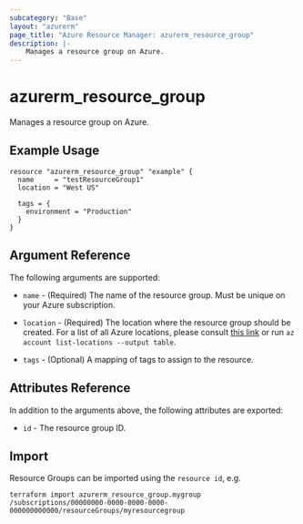 ```yaml
---
subcategory: "Base"
layout: "azurerm"
page_title: "Azure Resource Manager: azurerm_resource_group"
description: |-
    Manages a resource group on Azure.
---
```


# azurerm_resource_group

Manages a resource group on Azure.

## Example Usage

```hcl
resource "azurerm_resource_group" "example" {
  name     = "testResourceGroup1"
  location = "West US"

  tags = {
    environment = "Production"
  }
}
```

## Argument Reference

The following arguments are supported:

* `name` - (Required) The name of the resource group. Must be unique on your
    Azure subscription.

* `location` - (Required) The location where the resource group should be created.
    For a list of all Azure locations, please consult [this link](http://azure.microsoft.com/en-us/regions/) or run `az account list-locations --output table`.

* `tags` - (Optional) A mapping of tags to assign to the resource.

## Attributes Reference

In addition to the arguments above, the following attributes are exported:

* `id` - The resource group ID.

## Import

Resource Groups can be imported using the `resource id`, e.g.

```shell
terraform import azurerm_resource_group.mygroup /subscriptions/00000000-0000-0000-0000-000000000000/resourceGroups/myresourcegroup
```
